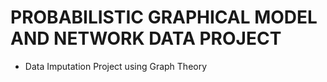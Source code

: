 # PROBABILISTIC GRAPHICAL MODEL AND NETWORK DATA PROJECT
- Data Imputation Project using Graph Theory
